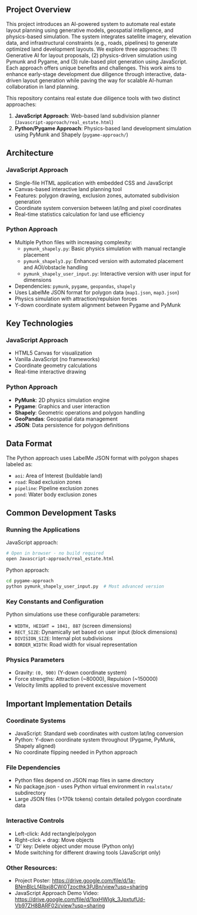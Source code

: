 ## Project Overview

This project introduces an AI-powered system to automate real estate layout planning using generative models, geospatial intelligence, and physics-based simulation. The system integrates satellite imagery, elevation data, and infrastructural constraints (e.g., roads, pipelines) to generate optimized land development layouts.
We explore three approaches: (1) Generative AI for layout proposals, (2) physics-driven simulation using Pymunk and Pygame, and (3) rule-based plot generation using JavaScript. Each approach offers unique benefits and challenges. This work aims to enhance early-stage development due diligence through interactive, data-driven layout generation while paving the way for scalable AI-human collaboration in land planning.


This repository contains real estate due diligence tools with two distinct approaches:

1. **JavaScript Approach**: Web-based land subdivision planner (`Javascript-approach/real_estate.html`)
2. **Python/Pygame Approach**: Physics-based land development simulation using PyMunk and Shapely (`pygame-approach/`)

## Architecture

### JavaScript Approach
- Single-file HTML application with embedded CSS and JavaScript
- Canvas-based interactive land planning tool
- Features: polygon drawing, exclusion zones, automated subdivision generation
- Coordinate system conversion between lat/lng and pixel coordinates
- Real-time statistics calculation for land use efficiency

### Python Approach
- Multiple Python files with increasing complexity:
  - `pymunk_shapely.py`: Basic physics simulation with manual rectangle placement
  - `pymunk_shapely3.py`: Enhanced version with automated placement and AOI/obstacle handling  
  - `pymunk_shapely_user_input.py`: Interactive version with user input for dimensions
- Dependencies: `pymunk`, `pygame`, `geopandas`, `shapely`
- Uses LabelMe JSON format for polygon data (`map1.json`, `map3.json`)
- Physics simulation with attraction/repulsion forces
- Y-down coordinate system alignment between Pygame and PyMunk

## Key Technologies

### JavaScript Approach
- HTML5 Canvas for visualization
- Vanilla JavaScript (no frameworks)
- Coordinate geometry calculations
- Real-time interactive drawing

### Python Approach  
- **PyMunk**: 2D physics simulation engine
- **Pygame**: Graphics and user interaction
- **Shapely**: Geometric operations and polygon handling
- **GeoPandas**: Geospatial data management
- **JSON**: Data persistence for polygon definitions

## Data Format

The Python approach uses LabelMe JSON format with polygon shapes labeled as:
- `aoi`: Area of Interest (buildable land)
- `road`: Road exclusion zones
- `pipeline`: Pipeline exclusion zones  
- `pond`: Water body exclusion zones

## Common Development Tasks

### Running the Applications

JavaScript approach:
```bash
# Open in browser - no build required
open Javascript-approach/real_estate.html
```

Python approach:
```bash
cd pygame-approach
python pymunk_shapely_user_input.py  # Most advanced version
```

### Key Constants and Configuration

Python simulations use these configurable parameters:
- `WIDTH, HEIGHT = 1041, 887` (screen dimensions)
- `RECT_SIZE`: Dynamically set based on user input (block dimensions)
- `DIVISION_SIZE`: Internal plot subdivisions
- `BORDER_WIDTH`: Road width for visual representation

### Physics Parameters
- Gravity: `(0, 900)` (Y-down coordinate system)
- Force strengths: Attraction (~80000), Repulsion (~150000)
- Velocity limits applied to prevent excessive movement

## Important Implementation Details

### Coordinate Systems
- JavaScript: Standard web coordinates with custom lat/lng conversion
- Python: Y-down coordinate system throughout (Pygame, PyMunk, Shapely aligned)
- No coordinate flipping needed in Python approach

### File Dependencies
- Python files depend on JSON map files in same directory
- No package.json - uses Python virtual environment in `realstate/` subdirectory
- Large JSON files (>170k tokens) contain detailed polygon coordinate data

### Interactive Controls
- Left-click: Add rectangle/polygon
- Right-click + drag: Move objects
- 'D' key: Delete object under mouse (Python only)
- Mode switching for different drawing tools (JavaScript only)

### Other Resources:
- Project Poster: https://drive.google.com/file/d/1a-BNmBlcLf4lbxj8CWi0Tzocthk3PJBn/view?usp=sharing
- JavaScript Approach Demo Video: https://drive.google.com/file/d/1pxHWIgk_3JpxtufUd-Vb97ZH8BARF02i/view?usp=sharing

